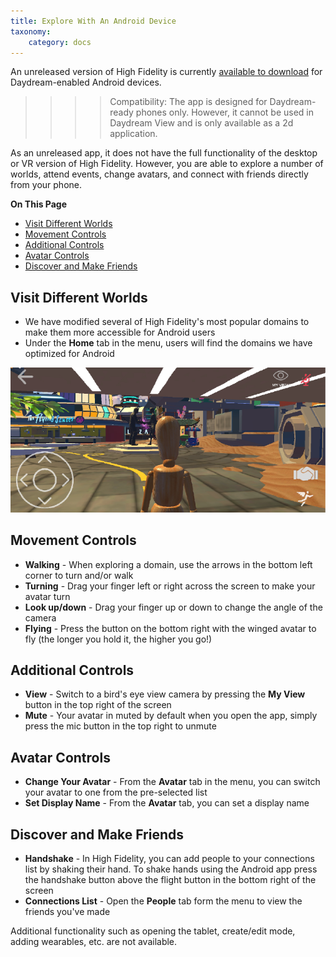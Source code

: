 ```yaml
---
title: Explore With An Android Device
taxonomy:
    category: docs 
---
```

An unreleased version of High Fidelity is currently [available to download](https://play.google.com/store/apps/details?id=io.highfidelity.hifiinterface) for Daydream-enabled Android devices.
 
>>>> Compatibility: The app is designed for Daydream-ready phones only. However, it cannot be used in Daydream View and is only available as a 2d application.
 
As an unreleased app, it does not have the full functionality of the desktop or VR version of High Fidelity. However, you are able to explore a number of worlds, attend events, change avatars, and connect with friends directly from your phone.
 
**On This Page**
* [Visit Different Worlds](#visit-worlds)
* [Movement Controls](#movement-controls)
* [Additional Controls](#additional-controls)
* [Avatar Controls](#avatar-controls)
* [Discover and Make Friends](#discover-and-make-friends)

## Visit Different Worlds
* We have modified several of High Fidelity's most popular domains to make them more accessible for Android users
* Under the **Home** tab in the menu, users will find the domains we have optimized for Android

![](androidapp2.png)  

## Movement Controls
* **Walking** - When exploring a domain, use the arrows in the bottom left corner to turn and/or walk 
* **Turning** - Drag your finger left or right across the screen to make your avatar turn
* **Look up/down** - Drag your finger up or down to change the angle of the camera
* **Flying** - Press the button on the bottom right with the winged avatar to fly (the longer you hold it, the higher you go!)

## Additional Controls
* **View** - Switch to a bird's eye view camera by pressing the **My View** button in the top right of the screen
* **Mute** - Your avatar in muted by default when you open the app, simply press the mic button in the top right to unmute

## Avatar Controls
* **Change Your Avatar** - From the **Avatar** tab in the menu, you can switch your avatar to one from the pre-selected list
* **Set Display Name** - From the **Avatar** tab, you can set a display name

## Discover and Make Friends
* **Handshake** - In High Fidelity, you can add people to your connections list by shaking their hand. To shake hands using the Android app press the handshake button above the flight button in the bottom right of the screen
* **Connections List** - Open the **People** tab form the menu to view the friends you've made


Additional functionality such as opening the tablet, create/edit mode, adding wearables, etc. are not available.
 
 
 
 
 
 
 
 
 
 
 
 
